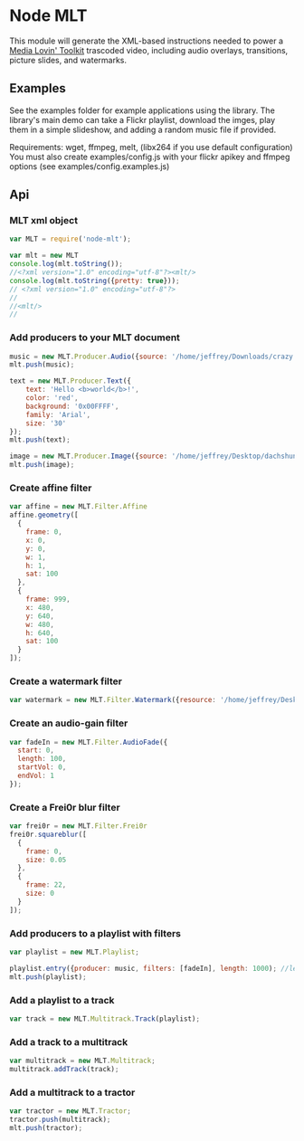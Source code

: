 # Node MLT

This module will generate the XML-based instructions needed to power a [Media Lovin' Toolkit](http://www.mltframework.org/) trascoded video, including audio overlays, transitions, picture slides, and watermarks.

## Examples

See the examples folder for example applications using the library. The library's main demo can take a Flickr playlist, download the imges, play them in a simple slideshow, and adding a random music file if provided.

Requirements: wget, ffmpeg, melt, (libx264 if you use default configuration)
You must also create examples/config.js with your flickr apikey and ffmpeg options (see examples/config.examples.js)

## Api

### MLT xml object
```js
var MLT = require('node-mlt');

var mlt = new MLT
console.log(mlt.toString());
//<?xml version="1.0" encoding="utf-8"?><mlt/>
console.log(mlt.toString({pretty: true}));
// <?xml version="1.0" encoding="utf-8"?>
//
//<mlt/>
//
```

### Add producers to your MLT document
```js
music = new MLT.Producer.Audio({source: '/home/jeffrey/Downloads/crazy.mp3'});
mlt.push(music);

text = new MLT.Producer.Text({
    text: 'Hello <b>world</b>!',
    color: 'red',
    background: '0x00FFFF',
    family: 'Arial',
    size: '30'
});
mlt.push(text);

image = new MLT.Producer.Image({source: '/home/jeffrey/Desktop/dachshund.jpg'});
mlt.push(image);
```

### Create affine filter
```js
var affine = new MLT.Filter.Affine
affine.geometry([
  {
    frame: 0,
    x: 0,
    y: 0,
    w: 1,
    h: 1,
    sat: 100
  },
  {
    frame: 999,
    x: 480,
    y: 640,
    w: 480,
    h: 640,
    sat: 100
  } 
]);
```

### Create a watermark filter
```js
var watermark = new MLT.Filter.Watermark({resource: '/home/jeffrey/Desktop/signature.jpg'});
```

### Create an audio-gain filter
```js
var fadeIn = new MLT.Filter.AudioFade({
  start: 0,
  length: 100,
  startVol: 0,
  endVol: 1
});
```

### Create a Frei0r blur filter
```js
var frei0r = new MLT.Filter.Frei0r
frei0r.squareblur([
  {
    frame: 0,
    size: 0.05
  },
  {
    frame: 22,
    size: 0
  }
]);

```

### Add producers to a playlist with filters
```js
var playlist = new MLT.Playlist;

playlist.entry({producer: music, filters: [fadeIn], length: 1000); //length is in frames
mlt.push(playlist);
```

### Add a playlist to a track
```js
var track = new MLT.Multitrack.Track(playlist);
```

### Add a track to a multitrack
```js
var multitrack = new MLT.Multitrack;
multitrack.addTrack(track);
```

### Add a multitrack to a tractor
```js
var tractor = new MLT.Tractor;
tractor.push(multitrack);
mlt.push(tractor);
```
